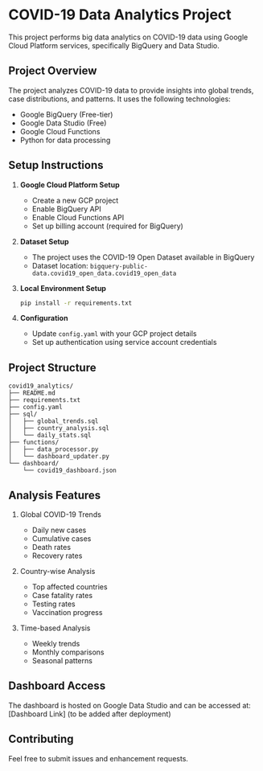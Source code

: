 # COVID-19 Data Analytics Project

This project performs big data analytics on COVID-19 data using Google Cloud Platform services, specifically BigQuery and Data Studio.

## Project Overview

The project analyzes COVID-19 data to provide insights into global trends, case distributions, and patterns. It uses the following technologies:

- Google BigQuery (Free-tier)
- Google Data Studio (Free)
- Google Cloud Functions
- Python for data processing

## Setup Instructions

1. **Google Cloud Platform Setup**
   - Create a new GCP project
   - Enable BigQuery API
   - Enable Cloud Functions API
   - Set up billing account (required for BigQuery)

2. **Dataset Setup**
   - The project uses the COVID-19 Open Dataset available in BigQuery
   - Dataset location: `bigquery-public-data.covid19_open_data.covid19_open_data`

3. **Local Environment Setup**
   ```bash
   pip install -r requirements.txt
   ```

4. **Configuration**
   - Update `config.yaml` with your GCP project details
   - Set up authentication using service account credentials

## Project Structure

```
covid19_analytics/
├── README.md
├── requirements.txt
├── config.yaml
├── sql/
│   ├── global_trends.sql
│   ├── country_analysis.sql
│   └── daily_stats.sql
├── functions/
│   ├── data_processor.py
│   └── dashboard_updater.py
└── dashboard/
    └── covid19_dashboard.json
```

## Analysis Features

1. Global COVID-19 Trends
   - Daily new cases
   - Cumulative cases
   - Death rates
   - Recovery rates

2. Country-wise Analysis
   - Top affected countries
   - Case fatality rates
   - Testing rates
   - Vaccination progress

3. Time-based Analysis
   - Weekly trends
   - Monthly comparisons
   - Seasonal patterns

## Dashboard Access

The dashboard is hosted on Google Data Studio and can be accessed at: [Dashboard Link] (to be added after deployment)

## Contributing

Feel free to submit issues and enhancement requests.
